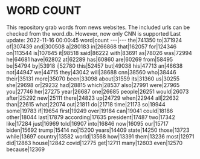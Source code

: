 # WORD COUNT
This repository grab words from news websites. The included urls can be checked from the word.db.
However, now only CNN is supported
Last update: 2022-11-16 00:00:45
word|count
---|---
the|741350
to|371924
of|307439
and|300508
a|280183
in|266868
that|162057
for|124346
on|113544
is|107645
it|98518
said|86222
with|83691
as|78026
was|72994
he|64681
have|62802
at|62289
has|60860
are|60269
from|58495
be|54794
by|53918
i|52780
this|52457
but|49038
his|47713
an|46638
not|44947
we|44715
they|43042
will|38688
cnn|38560
who|38446
their|35131
more|35070
been|33098
about|31559
its|31360
us|30255
she|29698
or|29232
had|28815
which|28537
also|27991
were|27965
you|27746
her|27275
year|26687
one|26685
people|26251
would|26073
after|25292
new|25111
there|24823
up|24729
when|22944
all|22632
than|22615
what|22074
out|21811
do|21718
time|21173
so|19944
some|19783
if|19654
first|19249
over|19184
can|19041
could|18186
other|18044
last|17879
according|17635
president|17487
two|17342
like|17284
just|16969
told|16907
into|16846
now|16095
our|15717
biden|15692
trump|15414
no|15200
years|14409
state|14250
those|13723
while|13697
country|13582
world|13568
how|13391
them|13236
most|12971
did|12863
house|12842
covid|12775
get|12711
many|12603
even|12570
because|12369
